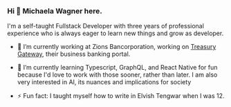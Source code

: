 ### Hi 👋 Michaela Wagner here.
I'm a self-taught Fullstack Developer with three years of professional experience who is always eager to learn new things and grow as developer.

- 🔭 I’m currently working at Zions Bancorporation, working on [Treasury Gateway](https://digital.zionsbank.com/web/zions-first-national-bank), their business banking portal. 
  
- 🌱 I’m currently learning Typescript, GraphQL, and React Native for fun because I'd love to work with those sooner, rather than later. I am also very interested in AI, its nuances and implications for society

- ⚡ Fun fact: I taught myself how to write in Elvish Tengwar when I was 12. 
